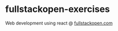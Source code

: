 # fullstackopen-exercises
Web development using react @ 
[fullstackopen.com](https://fullstackopen.com/en)
